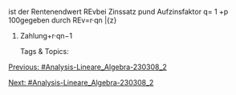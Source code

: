 ist der Rentenendwert REvbei Zinssatz pund Aufzinsfaktor q= 1 +p
100gegeben durch
REv=r·qn
|{z}
1. Zahlung+r·qn−1

   Tags & Topics:
   

[Previous: #Analysis-Lineare_Algebra-230308_2](Analysis-Lineare_Algebra-230308_2.md)

[Next: #Analysis-Lineare_Algebra-230308_2](Analysis-Lineare_Algebra-230308_2.md)